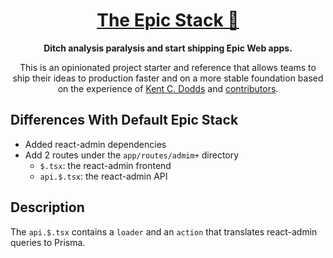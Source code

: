 <div align="center">
  <h1 align="center"><a href="https://www.epicweb.dev/epic-stack">The Epic Stack 🚀</a></h1>
  <strong align="center">
    Ditch analysis paralysis and start shipping Epic Web apps.
  </strong>
  <p>
    This is an opinionated project starter and reference that allows teams to
    ship their ideas to production faster and on a more stable foundation based
    on the experience of <a href="https://kentcdodds.com">Kent C. Dodds</a> and
    <a href="https://github.com/epicweb-dev/epic-stack/graphs/contributors">contributors</a>.
  </p>
</div>

## Differences With Default Epic Stack

- Added react-admin dependencies
- Add 2 routes under the `app/routes/admim+` directory
  - `$.tsx`: the react-admin frontend
  - `api.$.tsx`: the react-admin API

## Description

The `api.$.tsx` contains a `loader` and an `action` that translates react-admin queries to Prisma.
